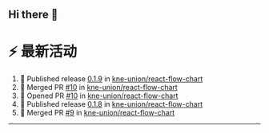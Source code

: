 ## Hi there 👋

<!--

**Here are some ideas to get you started:**

🙋‍♀️ A short introduction - what is your organization all about?
🌈 Contribution guidelines - how can the community get involved?
👩‍💻 Useful resources - where can the community find your docs? Is there anything else the community should know?
🍿 Fun facts - what does your team eat for breakfast?
🧙 Remember, you can do mighty things with the power of [Markdown](https://docs.github.com/github/writing-on-github/getting-started-with-writing-and-formatting-on-github/basic-writing-and-formatting-syntax)
-->


# ⚡ 最新活动

<!--START_SECTION:activity-->
1. 🚀 Published release [0.1.9](https://github.com/kne-union/react-flow-chart/releases/tag/0.1.9) in [kne-union/react-flow-chart](https://github.com/kne-union/react-flow-chart)
2. 🎉 Merged PR [#10](https://github.com/kne-union/react-flow-chart/pull/10) in [kne-union/react-flow-chart](https://github.com/kne-union/react-flow-chart)
3. 💪 Opened PR [#10](https://github.com/kne-union/react-flow-chart/pull/10) in [kne-union/react-flow-chart](https://github.com/kne-union/react-flow-chart)
4. 🚀 Published release [0.1.8](https://github.com/kne-union/react-flow-chart/releases/tag/0.1.8) in [kne-union/react-flow-chart](https://github.com/kne-union/react-flow-chart)
5. 🎉 Merged PR [#9](https://github.com/kne-union/react-flow-chart/pull/9) in [kne-union/react-flow-chart](https://github.com/kne-union/react-flow-chart)
<!--END_SECTION:activity-->

---

